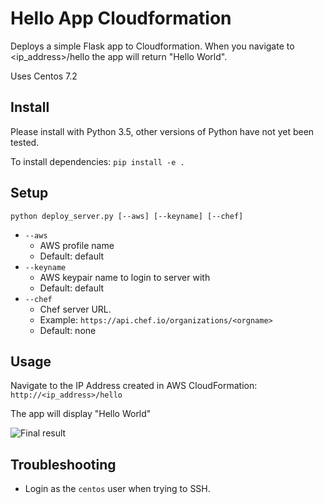 # Hello App Cloudformation
Deploys a simple Flask app to Cloudformation. When you navigate to <ip_address>/hello
the app will return "Hello World".

Uses Centos 7.2

## Install
Please install with Python 3.5, other versions of Python have not yet been tested.

To install dependencies:
`pip install -e .`

## Setup

`python deploy_server.py [--aws] [--keyname] [--chef]`

- `--aws`
    - AWS profile name
    - Default: default
- `--keyname`
    - AWS keypair name to login to server with
    - Default: default
- `--chef`
    - Chef server URL.
    - Example: `https://api.chef.io/organizations/<orgname>`
    - Default: none

## Usage
Navigate to the IP Address created in AWS CloudFormation:
`http://<ip_address>/hello`

The app will display "Hello World"

![Final result](https://i.imgur.com/5o13NLl.png)

## Troubleshooting
- Login as the `centos` user when trying to SSH.
